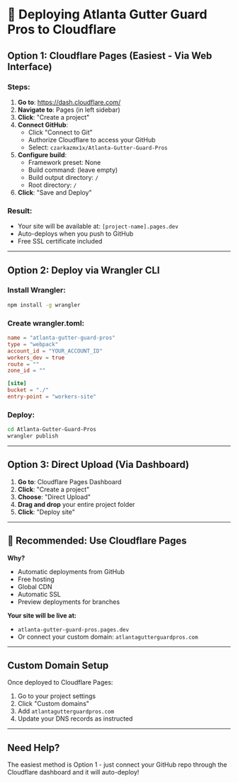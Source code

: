 # 🚀 Deploying Atlanta Gutter Guard Pros to Cloudflare

## Option 1: Cloudflare Pages (Easiest - Via Web Interface)

### Steps:
1. **Go to**: https://dash.cloudflare.com/
2. **Navigate to**: Pages (in left sidebar)
3. **Click**: "Create a project"
4. **Connect GitHub**:
   - Click "Connect to Git"
   - Authorize Cloudflare to access your GitHub
   - Select: `czarkazmx1x/Atlanta-Gutter-Guard-Pros`
5. **Configure build**:
   - Framework preset: None
   - Build command: (leave empty)
   - Build output directory: `/`
   - Root directory: `/`
6. **Click**: "Save and Deploy"

### Result:
- Your site will be available at: `[project-name].pages.dev`
- Auto-deploys when you push to GitHub
- Free SSL certificate included

---

## Option 2: Deploy via Wrangler CLI

### Install Wrangler:
```bash
npm install -g wrangler
```

### Create wrangler.toml:
```toml
name = "atlanta-gutter-guard-pros"
type = "webpack"
account_id = "YOUR_ACCOUNT_ID"
workers_dev = true
route = ""
zone_id = ""

[site]
bucket = "./"
entry-point = "workers-site"
```

### Deploy:
```bash
cd Atlanta-Gutter-Guard-Pros
wrangler publish
```

---

## Option 3: Direct Upload (Via Dashboard)

1. **Go to**: Cloudflare Pages Dashboard
2. **Click**: "Create a project"
3. **Choose**: "Direct Upload"
4. **Drag and drop** your entire project folder
5. **Click**: "Deploy site"

---

## 🌟 Recommended: Use Cloudflare Pages

**Why?**
- Automatic deployments from GitHub
- Free hosting
- Global CDN
- Automatic SSL
- Preview deployments for branches

**Your site will be live at:**
- `atlanta-gutter-guard-pros.pages.dev`
- Or connect your custom domain: `atlantagutterguardpros.com`

---

## Custom Domain Setup

Once deployed to Cloudflare Pages:
1. Go to your project settings
2. Click "Custom domains"
3. Add `atlantagutterguardpros.com`
4. Update your DNS records as instructed

---

## Need Help?

The easiest method is Option 1 - just connect your GitHub repo through the Cloudflare dashboard and it will auto-deploy!
